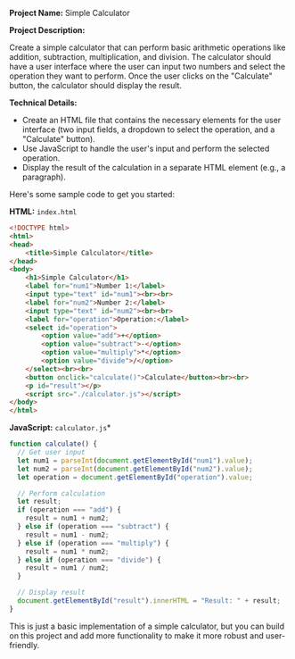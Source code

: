**Project Name:** Simple Calculator

**Project Description:**

Create a simple calculator that can perform basic arithmetic operations like addition, subtraction, multiplication, and division.
The calculator should have a user interface where the user can input two numbers and select the operation they want to perform.
Once the user clicks on the "Calculate" button, the calculator should display the result.

**Technical Details:**

- Create an HTML file that contains the necessary elements for the user interface (two input fields, a dropdown to select the operation, and a "Calculate" button).
- Use JavaScript to handle the user's input and perform the selected operation.
- Display the result of the calculation in a separate HTML element (e.g., a paragraph).

Here's some sample code to get you started:

**HTML:** `index.html`

```html
<!DOCTYPE html>
<html>
<head>
	<title>Simple Calculator</title>
</head>
<body>
	<h1>Simple Calculator</h1>
	<label for="num1">Number 1:</label>
	<input type="text" id="num1"><br><br>
	<label for="num2">Number 2:</label>
	<input type="text" id="num2"><br><br>
	<label for="operation">Operation:</label>
	<select id="operation">
		<option value="add">+</option>
		<option value="subtract">-</option>
		<option value="multiply">*</option>
		<option value="divide">/</option>
	</select><br><br>
	<button onclick="calculate()">Calculate</button><br><br>
	<p id="result"></p>
	<script src="./calculator.js"></script>
</body>
</html>
```

**JavaScript:** `calculator.js`\*

```javascript
function calculate() {
  // Get user input
  let num1 = parseInt(document.getElementById("num1").value);
  let num2 = parseInt(document.getElementById("num2").value);
  let operation = document.getElementById("operation").value;

  // Perform calculation
  let result;
  if (operation === "add") {
    result = num1 + num2;
  } else if (operation === "subtract") {
    result = num1 - num2;
  } else if (operation === "multiply") {
    result = num1 * num2;
  } else if (operation === "divide") {
    result = num1 / num2;
  }

  // Display result
  document.getElementById("result").innerHTML = "Result: " + result;
}
```

This is just a basic implementation of a simple calculator, but you can build on this project and add more functionality to make it more robust and user-friendly.
